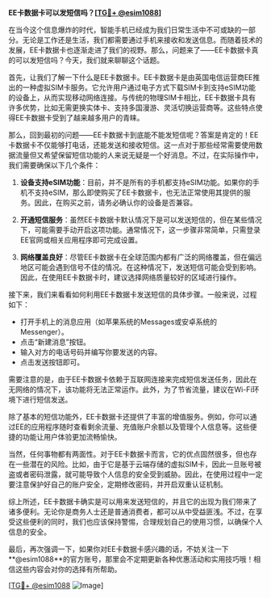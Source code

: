 **EE卡数据卡可以发短信吗？[[TG💪+ @esim1088](https://t.me/s/esim1088)]**

在当今这个信息爆炸的时代，智能手机已经成为我们日常生活中不可或缺的一部分。无论是工作还是生活，我们都需要通过手机来接收和发送信息。而随着技术的发展，EE卡数据卡也逐渐走进了我们的视野。那么，问题来了——EE卡数据卡真的可以发短信吗？今天，我们就来聊聊这个话题。

首先，让我们了解一下什么是EE卡数据卡。EE卡数据卡是由英国电信运营商EE推出的一种虚拟SIM卡服务。它允许用户通过电子方式下载SIM卡到支持eSIM功能的设备上，从而实现移动网络连接。与传统的物理SIM卡相比，EE卡数据卡具有许多优势，比如无需更换实体卡、支持多国漫游、灵活切换运营商等。这些特点使得EE卡数据卡受到了越来越多用户的青睐。

那么，回到最初的问题——EE卡数据卡到底能不能发短信呢？答案是肯定的！EE卡数据卡不仅能够打电话，还能发送和接收短信。这一点对于那些经常需要使用数据流量但又希望保留短信功能的人来说无疑是一个好消息。不过，在实际操作中，我们需要确保以下几个条件：

1. **设备支持eSIM功能**：目前，并不是所有的手机都支持eSIM功能。如果你的手机不支持eSIM，那么即使购买了EE卡数据卡，也无法正常使用其提供的服务。因此，在购买之前，请务必确认你的设备是否兼容。

2. **开通短信服务**：虽然EE卡数据卡默认情况下是可以发送短信的，但在某些情况下，可能需要手动开启这项功能。通常情况下，这一步骤非常简单，只需登录EE官网或相关应用程序即可完成设置。

3. **网络覆盖良好**：尽管EE卡数据卡在全球范围内都有广泛的网络覆盖，但在偏远地区可能会遇到信号不佳的情况。在这种情况下，发送短信可能会受到影响。因此，在使用EE卡数据卡时，建议选择网络质量较好的区域进行操作。

接下来，我们来看看如何利用EE卡数据卡发送短信的具体步骤。一般来说，过程如下：

- 打开手机上的消息应用（如苹果系统的Messages或安卓系统的Messenger）。
- 点击“新建消息”按钮。
- 输入对方的电话号码并编写你要发送的内容。
- 点击发送按钮即可。

需要注意的是，由于EE卡数据卡依赖于互联网连接来完成短信发送任务，因此在无网络的情况下，该功能将无法正常运作。此外，为了节省流量，建议在Wi-Fi环境下进行短信发送。

除了基本的短信功能外，EE卡数据卡还提供了丰富的增值服务。例如，你可以通过EE的应用程序随时查看剩余流量、充值账户余额以及管理个人信息等。这些便捷的功能让用户体验更加流畅愉快。

当然，任何事物都有两面性。对于EE卡数据卡而言，它的优点固然很多，但也存在一些潜在的风险。比如，由于它是基于云端存储的虚拟SIM卡，因此一旦账号被盗或者密码泄露，就可能导致个人信息的安全受到威胁。因此，在使用过程中一定要注意保护好自己的账户安全，定期修改密码，并开启双重认证机制。

综上所述，EE卡数据卡确实是可以用来发送短信的，并且它的出现为我们带来了诸多便利。无论你是商务人士还是普通消费者，都可以从中受益匪浅。不过，在享受这些便利的同时，我们也应该保持警惕，合理规划自己的使用习惯，以确保个人信息的安全。

最后，再次强调一下，如果你对EE卡数据卡感兴趣的话，不妨关注一下**@esim1088**的官方账号，那里会不定期更新各种优惠活动和实用技巧哦！相信这些内容会对你的选择有所帮助。

[[TG💪+ @esim1088](https://t.me/s/esim1088) ![Image](https://i.postimg.cc/4NQfJmqS/Snipaste-2025-05-13-00-14-12.png)]